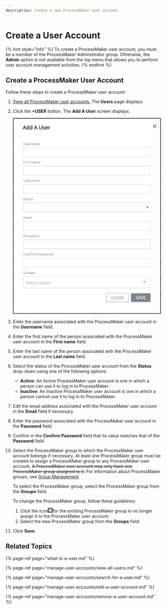 ```yaml
---
description: Create a new ProcessMaker user account.
---
```


# Create a User Account

{% hint style="info" %}
To create a ProcessMaker user account, you must be a member of the ProcessMaker Administrator group. Otherwise, the **Admin** option is not available from the top menu that allows you to perform user account management activities.
{% endhint %}

## Create a ProcessMaker User Account

Follow these steps to create a ProcessMaker user account:

1. [View all ProcessMaker user accounts.](manage-user-accounts/view-all-users.md) The **Users** page displays.
2. Click the **+USER** button. The **Add A User** screen displays.  

   ![](../../.gitbook/assets/add-a-user-screen-admin.png)

3. Enter the username associated with the ProcessMaker user account in the **Username** field.
4. Enter the first name of the person associated with the ProcessMaker user account in the **First name** field.
5. Enter the last name of the person associated with the ProcessMaker user account in the **Last name** field.
6. Select the status of the ProcessMaker user account from the **Status** drop-down using one of the following options:
   * **Active:** An Active ProcessMaker user account is one in which a person can use it to log in to ProcessMaker.
   * **Inactive:** An Inactive ProcessMaker user account is one in which a person cannot use it to log in to ProcessMaker.
7. Edit the email address associated with the ProcessMaker user account in the **Email** field if necessary.
8. Enter the password associated with the ProcessMaker user account in the **Password** field.
9. Confirm in the **Confirm Password** field that its value matches that of the **Password** field.
10. Select the ProcessMaker group to which the ProcessMaker user account belongs if necessary. At least one ProcessMaker group must be created to assign a ProcessMaker group to any ProcessMaker user account. ~~A ProcessMaker user account may only have one ProcessMaker group assigned to it.~~ For information about ProcessMaker groups, see [Group Management](../assign-groups-to-users/).

    To select the ProcessMaker group, select the ProcessMaker group from the **Groups** field.

    To change the ProcessMaker group, follow these guidelines:

    1. Click the icon![](../../.gitbook/assets/remove-group-icon-admin.png)for the existing ProcessMaker group to no longer assign it to the ProcessMaker user account.
    2. Select the new ProcessMaker group from the **Groups** field.

11. Click **Save**.

## Related Topics

{% page-ref page="what-is-a-user.md" %}

{% page-ref page="manage-user-accounts/view-all-users.md" %}

{% page-ref page="manage-user-accounts/search-for-a-user.md" %}

{% page-ref page="manage-user-accounts/edit-a-user-account.md" %}

{% page-ref page="manage-user-accounts/remove-a-user-account.md" %}

